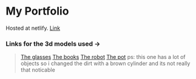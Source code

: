 # My Portfolio
Hosted at netlify.
[Link](https://lohit244.netlify.app)

### Links for the 3d models used ->
> [The glasses](https://sketchfab.com/3d-models/glasses-4-d9c1067a9bd34875878c3d75c70d7365)
> [The books](https://sketchfab.com/3d-models/poetry-book-57df56d0e5804dc78898e17c4ae95dce)
> [The robot](https://sketchfab.com/3d-models/robot-playground-59fc99d8dcb146f3a6c16dbbcc4680da)
> [The pot](https://free3d.com/3d-model/flower-pot-3d-model-283432.html) ps: this one has a lot of objects so i changed the dirt with a brown cylinder and its not really that noticable
